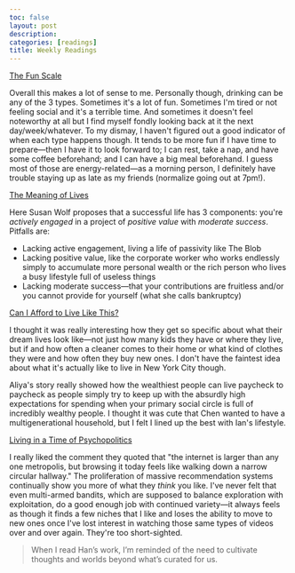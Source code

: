 ```yaml
---
toc: false
layout: post
description:
categories: [readings]
title: Weekly Readings
---
```


[The Fun Scale](https://www.rei.com/blog/climb/fun-scale)

Overall this makes a lot of sense to me. Personally though, drinking can be any of the 3 types. Sometimes it's a lot of fun. Sometimes I'm tired or not feeling social and it's a terrible time. And sometimes it doesn't feel noteworthy at all but I find myself fondly looking back at it the next day/week/whatever. To my dismay, I haven't figured out a good indicator of when each type happens though. It tends to be more fun if I have time to prepare&mdash;then I have it to look forward to; I can rest, take a nap, and have some coffee beforehand; and I can have a big meal beforehand. I guess most of those are energy-related&mdash;as a morning person, I definitely have trouble staying up as late as my friends (normalize going out at 7pm!).

[The Meaning of Lives](https://rintintin.colorado.edu/~vancecd/phil150/Wolf.pdf)

Here Susan Wolf proposes that a successful life has 3 components: you're _actively engaged_ in a project of _positive value_ with _moderate success_. Pitfalls are:

- Lacking active engagement, living a life of passivity like The Blob
- Lacking positive value, like the corporate worker who works endlessly simply to accumulate more personal wealth or the rich person who lives a busy lifestyle full of useless things
- Lacking moderate success&mdash;that your contributions are fruitless and/or you cannot provide for yourself (what she calls bankruptcy)

[Can I Afford to Live Like This?](https://www.curbed.com/article/cost-of-living-nyc-calculator.html)

I thought it was really interesting how they get so specific about what their dream lives look like&mdash;not just how many kids they have or where they live, but if and how often a cleaner comes to their home or what kind of clothes they were and how often they buy new ones. I don't have the faintest idea about what it's actually like to live in New York City though.

Aliya's story really showed how the wealthiest people can live paycheck to paycheck as people simply try to keep up with the absurdly high expectations for spending when your primary social circle is full of incredibly wealthy people. I thought it was cute that Chen wanted to have a multigenerational household, but I felt I lined up the best with Ian's lifestyle.

[Living in a Time of Psychopolitics](https://novum.substack.com/p/living-in-a-time-of-psychopolitics)

I really liked the comment they quoted that "the internet is larger than any one metropolis, but browsing it today feels like walking down a narrow circular hallway." The proliferation of massive recommendation systems continually show you more of what they _think_ you like. I've never felt that even multi-armed bandits, which are supposed to balance exploration with exploitation, do a good enough job with continued variety&mdash;it always feels as though it finds a few niches that I like and loses the ability to move to new ones once I've lost interest in watching those same types of videos over and over again. They're too short-sighted.

> When I read Han’s work, I’m reminded of the need to cultivate thoughts and worlds beyond what’s curated for us.
